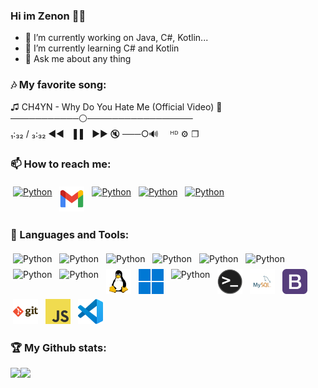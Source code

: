 ### Hi im Zenon 👋👋

- 🔭 I’m currently working on Java, C#, Kotlin...
- 🌱 I’m currently learning  C# and Kotlin
- 💬 Ask me about any thing

### 🎶 My favorite song:
♫ CH4YN - Why Do You Hate Me (Official Video) 🎥 <br>
───────────⚪───────────────── <br>
₁:₃₂ / ₃:₃₂ ◄◄⠀▐▐ ⠀►► 🔇 ───○🔊 　ᴴᴰ ⚙ ❐

### 📫 How to reach me:
<p>
 <a href="https://www.linkedin.com/in/zenonrodrigo" target="_blank" rel="noopener noreferrer"> <img src="https://upload.wikimedia.org/wikipedia/commons/c/ca/LinkedIn_logo_initials.png" alt="Python" height="40" style="vertical-align:top; margin:4px"></a>
 <a href="mailto:zenropru@gmail.com"> <img src="https://raw.githubusercontent.com/github/explore/8f19e4dbbf13418dc1b1d58bb265953553c15a46/topics/gmail/gmail.png" alt="Python" height="40" style="vertical-align:top; margin:4px"></a>
  <a href="https://www.instagram.com/zinoni1" target="_blank" rel="noopener noreferrer"> <img src="https://raw.githubusercontent.com/bablubambal/All_logo_and_pictures/7c0ac2ceb9f9d24992ec393d11fa7337d2f92466/social%20icons/instagram.svg" alt="Python" height="40" style="vertical-align:top; margin:4px"></a>
  <a href="https://open.spotify.com/user/50rb92fmlfj32sszv48x8yka4" target="_blank" rel="noopener noreferrer"> <img src="https://raw.githubusercontent.com/bablubambal/All_logo_and_pictures/7c0ac2ceb9f9d24992ec393d11fa7337d2f92466/social%20icons/spotify.svg" alt="Python" height="40" style="vertical-align:top; margin:4px"></a>
   <a href="https://twitter.com/1Zinoni" target="_blank" rel="noopener noreferrer"> <img src="https://raw.githubusercontent.com/bablubambal/All_logo_and_pictures/7c0ac2ceb9f9d24992ec393d11fa7337d2f92466/social%20icons/twitter.svg" alt="Python" height="40" style="vertical-align:top; margin:4px"></a>
  
</p>

### 🧰 Languages and Tools:

<p >

<img src="https://raw.githubusercontent.com/bablubambal/All_logo_and_pictures/1ac69ce5fbc389725f16f989fa53c62d6e1b4883/programming%20languages/java.svg" alt="Python" height="40" style="vertical-align:top; margin:4px">
<img src="https://raw.githubusercontent.com/bablubambal/All_logo_and_pictures/1ac69ce5fbc389725f16f989fa53c62d6e1b4883/social%20icons/html5.svg" alt="Python" height="40" style="vertical-align:top; margin:4px">
<img src="https://raw.githubusercontent.com/bablubambal/All_logo_and_pictures/1ac69ce5fbc389725f16f989fa53c62d6e1b4883/social%20icons/php.svg" alt="Python" height="40" style="vertical-align:top; margin:4px">
<img src="https://raw.githubusercontent.com/bablubambal/All_logo_and_pictures/7c0ac2ceb9f9d24992ec393d11fa7337d2f92466/programming%20languages/c%23.svg" alt="Python" height="40" style="vertical-align:top; margin:4px">
<img src="https://raw.githubusercontent.com/bablubambal/All_logo_and_pictures/7c0ac2ceb9f9d24992ec393d11fa7337d2f92466/programming%20languages/kotlin.svg" alt="Python" height="40" style="vertical-align:top; margin:4px">
<img src="https://raw.githubusercontent.com/bablubambal/All_logo_and_pictures/7c0ac2ceb9f9d24992ec393d11fa7337d2f92466/others/css.svg" alt="Python" height="40" style="vertical-align:top; margin:4px">
<img src="https://raw.githubusercontent.com/bablubambal/All_logo_and_pictures/7c0ac2ceb9f9d24992ec393d11fa7337d2f92466/ides/android-studio.svg" alt="Python" height="40" style="vertical-align:top; margin:4px">
<img src="https://raw.githubusercontent.com/bablubambal/All_logo_and_pictures/7c0ac2ceb9f9d24992ec393d11fa7337d2f92466/frameworks/laravel.svg" alt="Python" height="40" style="vertical-align:top; margin:4px">  
<img src="https://raw.githubusercontent.com/github/explore/80688e429a7d4ef2fca1e82350fe8e3517d3494d/topics/linux/linux.png" alt="Python" height="40" style="vertical-align:top; margin:4px">
  <img src="https://raw.githubusercontent.com/github/explore/80688e429a7d4ef2fca1e82350fe8e3517d3494d/topics/windows/windows.png" alt="Python" height="40" style="vertical-align:top; margin:4px">
  <img src="https://camo.githubusercontent.com/d20181791a7d3716b202e8c3549c20cd5d435bb6bbb2556fbcf99f7841f48d5e/68747470733a2f2f63646e2d69636f6e732d706e672e666c617469636f6e2e636f6d2f3531322f353936382f353936383836362e706e67" alt="Python" height="40" style="vertical-align:top; margin:4px">
<img src="https://raw.githubusercontent.com/github/explore/80688e429a7d4ef2fca1e82350fe8e3517d3494d/topics/terminal/terminal.png" alt="Javascript" height="40" style="vertical-align:top; margin:4px">
  <img src="https://raw.githubusercontent.com/github/explore/80688e429a7d4ef2fca1e82350fe8e3517d3494d/topics/mysql/mysql.png" alt="Javascript" height="40" style="vertical-align:top; margin:4px">
  <img src="https://raw.githubusercontent.com/github/explore/80688e429a7d4ef2fca1e82350fe8e3517d3494d/topics/bootstrap/bootstrap.png" alt="Javascript" height="40" style="vertical-align:top; margin:4px">
  <img src="https://raw.githubusercontent.com/github/explore/80688e429a7d4ef2fca1e82350fe8e3517d3494d/topics/git/git.png" alt="Javascript" height="40" style="vertical-align:top; margin:4px">
<img src="https://raw.githubusercontent.com/github/explore/80688e429a7d4ef2fca1e82350fe8e3517d3494d/topics/javascript/javascript.png" alt="Javascript" height="40" style="vertical-align:top; margin:4px">
<img src="https://raw.githubusercontent.com/github/explore/80688e429a7d4ef2fca1e82350fe8e3517d3494d/topics/visual-studio-code/visual-studio-code.png" alt="VS Code" height="40" style="vertical-align:top; margin:4px">
</p>

### 🏆 My Github stats:
<a href="https://github-readme-stats.vercel.app/api?username=zinoni1&amp;theme=tokyonight" rel="nofollow">
  <img align="left" src="https://github-readme-stats.vercel.app/api?username=zinoni1&amp;theme=tokyonight" data-canonical-src="https://github-readme-stats.vercel.app/api?username=zinoni1&amp;count_private=true&amp;show_icons=true&amp;theme=tokyonight" style="max-width: 100%;">
</a>
<img height=200 src="https://github-readme-stats.vercel.app/api/top-langs/?username=zinoni1&layout=donut" />

</table>
